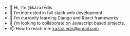- 👋 Hi, I’m @kazazEdis
- 👀 I’m interested in full stack web development.
- 🌱 I’m currently learning Django and React frameworks .
- 💞️ I’m looking to collaborate on Javascript based projects. 
- 📫 How to reach me: kazaz.edis@gmail.com

<!---
kazazEdis/kazazEdis is a ✨ special ✨ repository because its `README.md` (this file) appears on your GitHub profile.
You can click the Preview link to take a look at your changes.
--->
